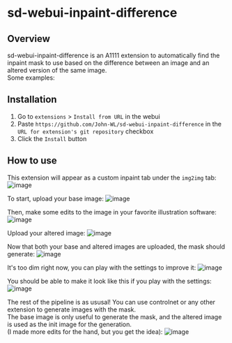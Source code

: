# sd-webui-inpaint-difference
## Overview
sd-webui-inpaint-difference is an A1111 extension to automatically find the inpaint mask to use based on the difference between an image and an altered version of the same image.  
Some examples:


## Installation
1) Go to `extensions` > `Install from URL` in the webui
2) Paste `https://github.com/John-WL/sd-webui-inpaint-difference` in the `URL for extension's git repository` checkbox
3) Click the `Install` button

## How to use
This extension will appear as a custom inpaint tab under the `img2img` tab:  
![image](https://github.com/John-WL/sd-webui-inpaint-difference/assets/34081873/8b65ddf8-a125-4d1a-b19a-8dc02fb05669)

To start, upload your base image: 
![image](https://github.com/John-WL/sd-webui-inpaint-difference/assets/34081873/2075367b-3076-4e95-b477-6162bb7b80c0)

Then, make some edits to the image in your favorite illustration software:
![image](https://github.com/John-WL/sd-webui-inpaint-difference/assets/34081873/b2cf3ddf-b866-4f79-afe1-67dc9db10a7d)

Upload your altered image:
![image](https://github.com/John-WL/sd-webui-inpaint-difference/assets/34081873/dc3509b4-5b2e-4324-9f54-c08774e71ddc)

Now that both your base and altered images are uploaded, the mask should generate:
![image](https://github.com/John-WL/sd-webui-inpaint-difference/assets/34081873/5ced7d7f-0e24-46c8-9529-6ab8d30de7f8)

It's too dim right now, you can play with the settings to improve it:
![image](https://github.com/John-WL/sd-webui-inpaint-difference/assets/34081873/0e49f836-e64e-484e-b732-1a4ecc30ee43)

You should be able to make it look like this if you play with the settings:
![image](https://github.com/John-WL/sd-webui-inpaint-difference/assets/34081873/c185f563-2ac5-47d9-89ce-e19566b861ad)

The rest of the pipeline is as ususal! You can use controlnet or any other extension to generate images with the mask.  
The base image is only useful to generate the mask, and the altered image is used as the init image for the generation.  
(I made more edits for the hand, but you get the idea):
![image](https://github.com/John-WL/sd-webui-inpaint-difference/assets/34081873/44d45e22-fbab-43cf-a994-c5841e1a8408)
